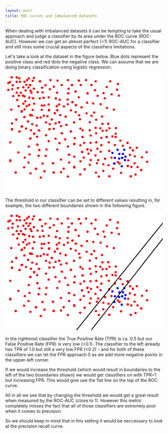 ```yaml
---
layout: post
title: ROC curves and imbalanced datasets
---
```


When dealing with imbalanced datasets it can be tempting to take the usual approach and judge a classifier by its area under the ROC curve (ROC-AUC). However we can get an almost perfect (=1) ROC-AUC for a classifier and still miss some crucial aspects of the classifiers limitations. 

Let's take a look at the dataset in the figure below. Blue dots represent the positive class and red dots the negative class. We can assume that we are doing binary classification using logistic regression. 

![imbalanced dataset and boundaries](/images/imbalanced_DS.png)


The threshold in our classifier can be set to different values resulting in, for example, the two different boundaries shown in the following figure. 

![imbalanced dataset and boundaries](/images/imbalanced_DS_boundaries2.png)


In the rightmost classifier the True Positive Rate (TPR) is ca. 0.5 but our False Positive Rate (FPR) is very low (<0.1). 
The classifier to the left already has TPR of 1.0 but still a very low FPR (<0.2) - and for both of these classifiers we can let the FPR approach 0 as we add more negative points in the upper-left corner. 

If we would increase the threshold (which would result in boundaries to the left of the two boundaries shown) we would get classifiers on with TPR=1 but increasing FPR. This would give use the flat line on the top of the ROC curve.


All in all we see that by changing the threshold we would get a great result when measured by the ROC-AUC (close to 1). However this metric completely misses the fact that all of those classifiers are extremely poor when it comes to precision.

So we should keep in mind that in this setting it would be neccessary to look at the precision recall curve.

